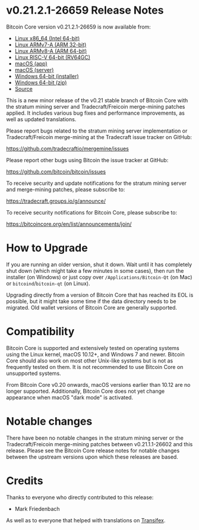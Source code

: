 v0.21.2.1-26659 Release Notes
=============================

Bitcoin Core version v0.21.2.1-26659 is now available from:

  * [Linux x86_64 (Intel 64-bit)](https://s3.amazonaws.com/in.freico.stable/bitcoin-v0.21.2.1-26659-x86_64-linux-gnu.tar.gz)
  * [Linux ARMv7-A (ARM 32-bit)](https://s3.amazonaws.com/in.freico.stable/bitcoin-v0.21.2.1-26659-arm-linux-gnueabihf.tar.gz)
  * [Linux ARMv8-A (ARM 64-bit)](https://s3.amazonaws.com/in.freico.stable/bitcoin-v0.21.2.1-26659-aarch64-linux-gnu.tar.gz)
  * [Linux RISC-V 64-bit (RV64GC)](https://s3.amazonaws.com/in.freico.stable/bitcoin-v0.21.2.1-26659-riscv64-linux-gnu.tar.gz)
  * [macOS (app)](https://s3.amazonaws.com/in.freico.stable/bitcoin-v0.21.2.1-26659-osx.dmg)
  * [macOS (server)](https://s3.amazonaws.com/in.freico.stable/bitcoin-v0.21.2.1-26659-osx64.tar.gz)
  * [Windows 64-bit (installer)](https://s3.amazonaws.com/in.freico.stable/bitcoin-v0.21.2.1-26659-win64-setup.exe)
  * [Windows 64-bit (zip)](https://s3.amazonaws.com/in.freico.stable/bitcoin-v0.21.2.1-26659-win64.zip)
  * [Source](https://github.com/tradecraftio/tradecraft/archive/bitcoin-v0.21.2.1-26659.zip)

This is a new minor release of the v0.21 stable branch of Bitcoin Core with the
stratum mining server and Tradecraft/Freicoin merge-mining patches applied.  It
includes various bug fixes and performance improvements, as well as updated
translations.

Please report bugs related to the stratum mining server implementation or
Tradecraft/Freicoin merge-mining at the Tradecraft issue tracker on GitHub:

  <https://github.com/tradecraftio/mergemine/issues>

Please report other bugs using Bitcoin the issue tracker at GitHub:

  <https://github.com/bitcoin/bitcoin/issues>

To receive security and update notifications for the stratum mining server and
merge-mining patches, please subscribe to:

  <https://tradecraft.groups.io/g/announce/>

To receive security notifications for Bitcoin Core, please subscribe to:

  <https://bitcoincore.org/en/list/announcements/join/>

How to Upgrade
==============

If you are running an older version, shut it down. Wait until it has completely
shut down (which might take a few minutes in some cases), then run the installer
(on Windows) or just copy over `/Applications/Bitcoin-Qt` (on Mac) or
`bitcoind`/`bitcoin-qt` (on Linux).

Upgrading directly from a version of Bitcoin Core that has reached its EOL is
possible, but it might take some time if the data directory needs to be
migrated. Old wallet versions of Bitcoin Core are generally supported.

Compatibility
=============

Bitcoin Core is supported and extensively tested on operating systems using the
Linux kernel, macOS 10.12+, and Windows 7 and newer.  Bitcoin Core should also
work on most other Unix-like systems but is not as frequently tested on them.
It is not recommended to use Bitcoin Core on unsupported systems.

From Bitcoin Core v0.20 onwards, macOS versions earlier than 10.12 are no
longer supported.  Additionally, Bitcoin Core does not yet change appearance
when macOS "dark mode" is activated.

Notable changes
===============

There have been no notable changes in the stratum mining server or the
Tradecraft/Freicoin merge-mining patches between v0.21.1.1-26602 and this
release.  Please see the Bitcoin Core release notes for notable changes between
the upstream versions upon which these releases are based.

Credits
=======

Thanks to everyone who directly contributed to this release:

- Mark Friedenbach

As well as to everyone that helped with translations on
[Transifex](https://www.transifex.com/tradecraft/freicoin-1/).
